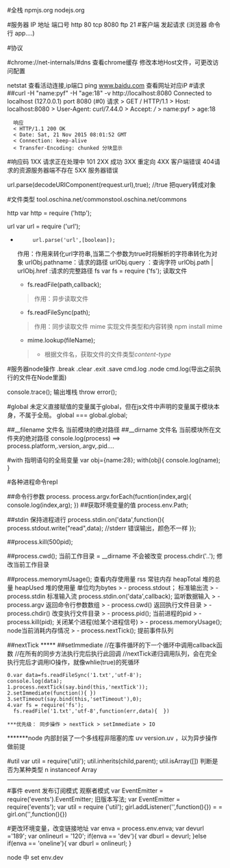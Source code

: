 #全栈
  npmjs.org  nodejs.org

#服务器
  IP 地址
  端口号  http 80
          tcp 8080
          ftp 21
#客户端
  发起请求  (浏览器 命令行 app....)

#协议

#chrome://net-internals/#dns 查看chrome缓存
  修改本地Host文件，可更改访问配置

  netstat  查看活动连接,ip端口
  ping  www.baidu.com  查看网址对应iP
#请求
  ##curl -H "name:pyf" -H "age:18" -v http://localhost:8080
    Connected to localhost (127.0.0.1) port 8080 (#0)
      请求
      > GET / HTTP/1.1
      > Host: localhost:8080
      > User-Agent: curl/7.44.0
      > Accept: */*
      > name:pyf
      > age:18

      响应
      < HTTP/1.1 200 OK
      < Date: Sat, 21 Nov 2015 08:01:52 GMT
      < Connection: keep-alive
      < Transfer-Encoding: chunked 分块显示

#响应码
  1XX  请求正在处理中 101
  2XX  成功
  3XX  重定向
  4XX  客户端错误  404请求的资源服务器端不存在
  5XX  服务器错误


url.parse(decodeURIComponent(request.url),true); //true 把query转成对象

#文件类型
  tool.oschina.net/commonstool.oschina.net/commons

  http    var http = require ('http');

  url     var url = require ('url');
  -          url.parse('url',[boolean]);


      作用：作用来转化url字符串,当第二个参数为true时将解析的字符串转化为对象
      urlObj.pathname：请求的路径
      urlObj.query ：查询字符
      urlObj.path | urlObj.href :请求的完整路径
  fs      var fs = require ('fs');  读取文件
      - fs.readFile(path,callback);
      > 作用：异步读取文件

     - fs.readFileSync(path);
     > 作用：同步读取文件
  mime    实现文件类型和内容转换 npm install mime
      - mime.lookup(fileName);
      > - 根据文件名，获取文件的文件类型*content-type*

#服务器node操作
  .break
  .clear
  .exit
  .save cmd.log
  .node cmd.log(导出之前执行的文件在Node里面)

console.trace(); 输出堆栈
throw error();

#global
  未定义直接赋值的变量属于global，但在js文件中声明的变量属于模块本身，不属于全局。
  global === global.global;

  ##__filename 文件名  当前模块的绝对路径
  ##__dirname 文件名  当前模块所在文件夹的绝对路径
  console.log(process) ==> process.platform,.version,.argv,.pid....

#with 指明语句的全局变量
  var obj={name:28};
  with(obj){
    console.log(name);
  }

#各种进程命令repl

  ##命令行参数
    process.
    process.argv.forEach(fucntion(index,arg){
      console.log(index,arg);
      })
  ##获取环境变量的值
    process.env.Path;

  ##stdin 保持进程进行
  process.stdin.on('data',function(){
    process.stdout.write("read",data); //stderr 错误输出，颜色不一样
  });

  ##process.kill(500pid);

  ##process.cwd(); 当前工作目录  = __dirname 不会被改变
    process.chdir('..'); 修改当前工作目录

  ##process.memorymUsage();  查看内存使用量
    rss 常驻内存
    heapTotal 堆的总量
    heapUsed  堆的使用量    单位均为bytes
    > - process.stdout； 标准输出流
    > - process.stdin 标准输入流 process.stdin.on('data',callback); 监听数据输入
    > - process.argv 返回命令行参数数组
    > - process.cwd() 返回执行文件目录
    > - process.chdir() 改变执行文件目录
    > - process.pid(); 当前进程的pid
    > - process.kill(pid); 关闭某个进程(给某个进程信号)
    > - process.memoryUsage();  node当前消耗内存情况
    > - process.nextTick(); 提前事件队列
    
  ##nextTick  *****  ##setImmediate
    //在事件循环的下一个循环中调用callback函数
    //在所有的同步方法执行完后执行此回调
    //nextTick递归调用队列，会在完全执行完后才调用IO操作，就像whlie(true)的死循环

    0.var data=fs.readFileSync('1.txt','utf-8');
    console.log(data);
    1.process.nextTick(say.bind(this,'nextTick'));
    2.setImmediate(function(){ })
    3.setTimeout(say.bind(this,'setTimeout'),0);
    4.var fs = require('fs');
      fs.readFile('1.txt','utf-8',function(err,data){  })

    ***优先级： 同步操作 > nextTick > setImmediate > IO

*******node 内部封装了一个多线程非阻塞的库 uv  version.uv ，以为异步操作做前提

#util
  var util = require('util');
  util.inherits(child,parent);
  util.isArray([]) 判断是否为某种类型  n instanceof Array

*********************
#事件 event  发布订阅模式  观察者模式
  var EventEmitter = require('events').EventEmitter; 旧版本写法;
  var EventEmitter = require('events');
  var util = require ('util');
  girl.addListener('',function(){}) = = girl.on('',function(){})

#更改环境变量，改变链接地址
  var enva = process.env.enva;
  var devurl ='189';
  var onlineurl = '120';
  if(enva == 'dev'){
      var dburl = devurl;
  }else if(enva == 'oneline'){
      var dburl = onlineurl;
  }

  node 中 set env.dev
